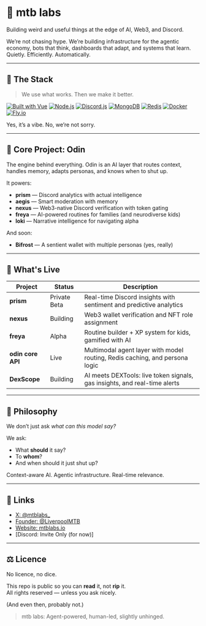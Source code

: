 # 🧪 mtb labs

Building weird and useful things at the edge of AI, Web3, and Discord.

We’re not chasing hype. We’re building infrastructure for the agentic economy, bots that think, dashboards that adapt, and systems that learn. Quietly. Efficiently. Automatically.

---

## 🔧 The Stack

> We use what works. Then we make it better.

[![Built with Vue](https://img.shields.io/badge/Built%20with-Vue-42b883?logo=vue.js&logoColor=white)](https://vuejs.org)
[![Node.js](https://img.shields.io/badge/Node.js-20.x-green?logo=node.js&logoColor=white)](https://nodejs.org)
[![Discord.js](https://img.shields.io/badge/Discord.js-14.x-5865F2?logo=discord&logoColor=white)](https://discord.js.org)
[![MongoDB](https://img.shields.io/badge/MongoDB-NoSQL%20Brain-47A248?logo=mongodb&logoColor=white)](https://mongodb.com)
[![Redis](https://img.shields.io/badge/Redis-InMemory%20Magic-DC382D?logo=redis&logoColor=white)](https://redis.io)
[![Docker](https://img.shields.io/badge/Docker-Containerised-2496ED?logo=docker&logoColor=white)](https://www.docker.com/)
[![Fly.io](https://img.shields.io/badge/Deployed%20on-Fly.io-1a8cff?logo=fly.io)](https://fly.io)

Yes, it’s a vibe. No, we’re not sorry.

---

## 🧠 Core Project: Odin

The engine behind everything. Odin is an AI layer that routes context, handles memory, adapts personas, and knows when to shut up.

It powers:
- **prism** — Discord analytics with actual intelligence
- **aegis** — Smart moderation with memory
- **nexus** — Web3-native Discord verification with token gating
- **freya** — AI-powered routines for families (and neurodiverse kids)
- **loki** — Narrative intelligence for navigating alpha

And soon:
- **Bifrost** — A sentient wallet with multiple personas (yes, really)

---

## 📡 What's Live

| Project | Status | Description |
|--------|--------|-------------|
| **prism** | Private Beta | Real-time Discord insights with sentiment and predictive analytics |
| **nexus** | Building | Web3 wallet verification and NFT role assignment |
| **freya** | Alpha | Routine builder + XP system for kids, gamified with AI |
| **odin core API** | Live | Multimodal agent layer with model routing, Redis caching, and persona logic |
| **DexScope** | Building | AI meets DEXTools: live token signals, gas insights, and real-time alerts |

---

## 🧭 Philosophy

We don’t just ask _what can this model say?_

We ask:
- What **should** it say?
- To **whom**?
- And when should it just shut up?

Context-aware AI. Agentic infrastructure. Real-time relevance.

---

## 🔗 Links

- [X: @mtblabs_](https://x.com/mtblabs_)  
- [Founder: @LiverpoolMTB](https://x.com/LiverpoolMTB)  
- [Website: mtblabs.io](https://mtblabs.io)  
- [Discord: Invite Only (for now)]

---

## ⚖️ Licence

No licence, no dice.

This repo is public so you can **read** it, not **rip** it.  
All rights reserved — unless you ask nicely.

(And even then, probably not.)

> mtb labs: Agent-powered, human-led, slightly unhinged.
